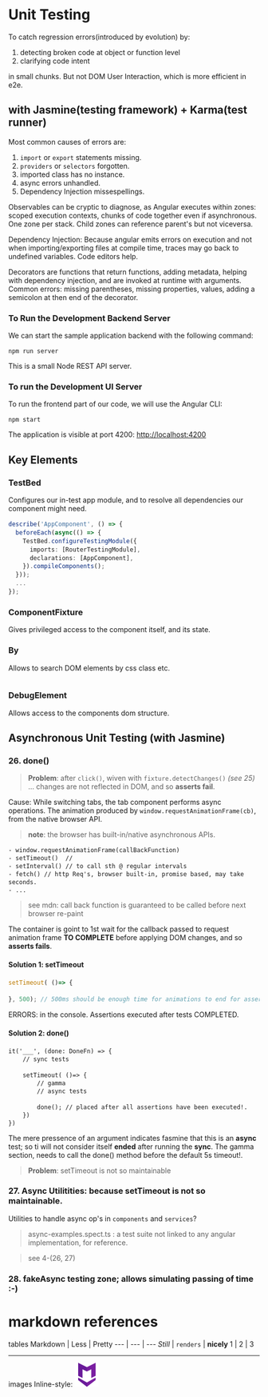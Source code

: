# Unit Testing

To catch regression errors(introduced by evolution) by:

1. detecting broken code at object or function level
1. clarifying code intent

in small chunks. But not DOM User Interaction, which is more efficient in e2e.

## with Jasmine(testing framework) + Karma(test runner)

Most common causes of errors are:

1. `import` or `export` statements missing.
1. `providers` or `selectors` forgotten.
1. imported class has no instance.
1. async errors unhandled.
1. Dependency Injection missespellings.

Observables can be cryptic to diagnose, as Angular executes within zones: scoped execution contexts, chunks of code together even if asynchronous. One zone per stack. Child zones can reference parent's but not viceversa.

Dependency Injection: Because angular emits errors on execution and not when importing/exporting files at compile time, traces may go back to undefined variables. Code editors help.

Decorators are functions that return functions, adding metadata, helping with dependency injection, and are invoked at runtime with arguments. Common errors: missing parentheses, missing properties, values, adding a semicolon at then end of the decorator.

### To Run the Development Backend Server

We can start the sample application backend with the following command:

    npm run server

This is a small Node REST API server.

### To run the Development UI Server

To run the frontend part of our code, we will use the Angular CLI:

    npm start

The application is visible at port 4200: [http://localhost:4200](http://localhost:4200)

## Key Elements

### TestBed

Configures our in-test app module, and to resolve all dependencies our component might need.

```typescript
describe('AppComponent', () => {
  beforeEach(async(() => {
    TestBed.configureTestingModule({
      imports: [RouterTestingModule],
      declarations: [AppComponent],
    }).compileComponents();
  }));
  ...
});
```

### ComponentFixture

Gives privileged access to the component itself, and its state.

### By

Allows to search DOM elements by css class etc.

```

```

### DebugElement

Allows access to the components dom structure.


## Asynchronous Unit Testing (with Jasmine)

### 26. done()

> **Problem**: after `click()`, wiven with `fixture.detectChanges()` *(see 25)* ... changes are not reflected in DOM, and so __asserts fail__. 

Cause: While switching tabs, the tab component performs async operations. The animation produced by `window.requestAnimationFrame(cb)`, from the native browser API. 

>__note__: the browser has built-in/native asynchronous APIs.
```
- window.requestAnimationFrame(callBackFunction)
- setTimeout()  // 
- setInterval() // to call sth @ regular intervals
- fetch() // http Req's, browser built-in, promise based, may take seconds.
- ...
```

> see mdn: call back function is guaranteed to be called before next browser re-paint

The container is goint to 1st wait  for the callback passed to request animation frame __TO COMPLETE__ before applying DOM changes, and so __asserts fails__.

#### Solution 1: setTimeout
```typescript
setTimeout( ()=> {

}, 500); // 500ms should be enough time for animations to end for asserts to work :-] -> FAILS
```

ERRORS: in the console. Assertions executed after tests COMPLETED.

#### Solution 2: done()
```
it('___', (done: DoneFn) => {
    // sync tests

    setTimeout( ()=> {
        // gamma
        // async tests

        done(); // placed after all assertions have been executed!.
    })
})
```
The mere pressence of an argument indicates fasmine that this is an __async__ test; so ti will not consider itself __ended__ after running the __sync__. The gamma section, needs to call the done() method before the default 5s timeout!.

> __Problem__: setTimeout is not so maintainable

### 27. Async Utilitities: because setTimeout is not so maintainable.


Utilities to handle async op's in `components` and `services`?
> async-examples.spect.ts : a test suite not linked to any angular implementation, for reference.

> see 4-(26, 27)

### 28. fakeAsync testing zone; allows simulating passing of time :-)




# markdown references
tables
Markdown | Less | Pretty
--- | --- | ---
_Still_ | `renders` | **nicely**
1 | 2 | 3

---



images
Inline-style:
![alt text](https://github.com/adam-p/markdown-here/raw/master/src/common/images/icon48.png 'Logo Title Text 1')